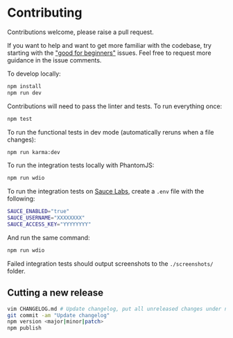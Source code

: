 # Contributing

Contributions welcome, please raise a pull request.

If you want to help and want to get more familiar with the codebase, try starting with the ["good for beginners"](https://github.com/alphagov/accessible-autocomplete/issues?q=is%3Aissue+is%3Aopen+label%3A%22good+for+beginners%22) issues. Feel free to request more guidance in the issue comments.

To develop locally:

```bash
npm install
npm run dev
```

Contributions will need to pass the linter and tests. To run everything once:

```bash
npm test
```

To run the functional tests in dev mode (automatically reruns when a file changes):

```bash
npm run karma:dev
```

To run the integration tests locally with PhantomJS:

```bash
npm run wdio
```

To run the integration tests on [Sauce Labs](https://saucelabs.com/), create a `.env` file with the following:

```bash
SAUCE_ENABLED="true"
SAUCE_USERNAME="XXXXXXXX"
SAUCE_ACCESS_KEY="YYYYYYYY"
```

And run the same command:

```bash
npm run wdio
```

Failed integration tests should output screenshots to the `./screenshots/` folder.

## Cutting a new release

```bash
vim CHANGELOG.md # Update changelog, put all unreleased changes under new heading.
git commit -am "Update changelog"
npm version <major|minor|patch>
npm publish
```

